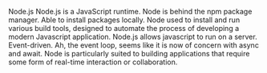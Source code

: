 Node.js
Node.js is a JavaScript runtime. Node is behind the npm package manager. 
Able to install packages locally.
Node used to install and run various build tools, designed to automate the process of developing a modern Javascript application.
Node.js allows javascript to run on a server.
Event-driven.
Ah, the event loop, seems like it is now of concern with async and await.
Node is particularly suited to building applications that require some form of real-time interaction or collaboration.

